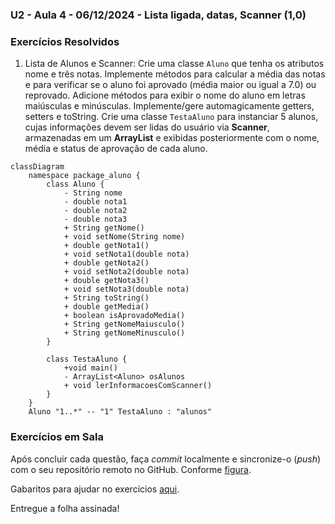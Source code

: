 ### U2 - Aula 4 - 06/12/2024 - Lista ligada, datas, Scanner (1,0)

### Exercícios Resolvidos

1. Lista de Alunos e Scanner: Crie uma classe ```Aluno``` que tenha os atributos nome e três notas. Implemente métodos para calcular a média das notas e para verificar se o aluno foi aprovado (média maior ou igual a 7.0) ou reprovado. Adicione métodos para exibir o nome do aluno em letras maiúsculas e minúsculas. Implemente/gere automagicamente getters, setters e toString. Crie uma classe ```TestaAluno``` para instanciar 5 alunos, cujas informações devem ser lidas do usuário via **Scanner**, armazenadas em um **ArrayList** e exibidas posteriormente com o nome, média e status de aprovação de cada aluno. 

```mermaid
classDiagram
    namespace package_aluno {
        class Aluno {
            - String nome
            - double nota1
            - double nota2
            - double nota3
            + String getNome()
            + void setNome(String nome)
            + double getNota1()
            + void setNota1(double nota)
            + double getNota2()
            + void setNota2(double nota)
            + double getNota3()
            + void setNota3(double nota)
            + String toString()
            + double getMedia()
            + boolean isAprovadoMedia()
            + String getNomeMaiusculo()
            + String getNomeMinusculo()
        }

        class TestaAluno {
            +void main()
            - ArrayList<Aluno> osAlunos
            + void lerInformacoesComScanner()
        }
    }
    Aluno "1..*" -- "1" TestaAluno : "alunos"
```


### Exercícios em Sala

Após concluir cada questão, faça _commit_ localmente e sincronize-o (_push_) com o seu repositório remoto no GitHub. Conforme [figura](https://drive.google.com/open?id=1dV5TwUdMxSmh80sx13epVcJFewIT_MVk).

Gabaritos para ajudar no exercícios [aqui](gabaritos).

Entregue a folha assinada!
